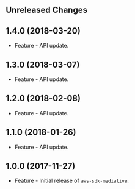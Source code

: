 Unreleased Changes
------------------

1.4.0 (2018-03-20)
------------------

* Feature - API update.

1.3.0 (2018-03-07)
------------------

* Feature - API update.

1.2.0 (2018-02-08)
------------------

* Feature - API update.

1.1.0 (2018-01-26)
------------------

* Feature - API update.

1.0.0 (2017-11-27)
------------------

* Feature - Initial release of `aws-sdk-medialive`.

